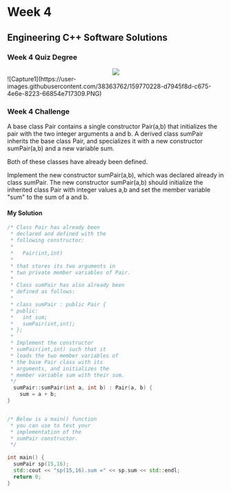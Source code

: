 # Week 4
## Engineering C++ Software Solutions
### Week 4 Quiz Degree
<div align="center">
  <img src="https://user-images.githubusercontent.com/38363762/159766979-5d41dd44-20c6-421a-85d8-cac911c0b2c1.PNG">
</div>
![Capture1](https://user-images.githubusercontent.com/38363762/159770228-d7945f8d-c675-4e6e-8223-66854e717309.PNG)

### Week 4 Challenge
A base class Pair contains a single constructor Pair(a,b) that initializes the pair with the two integer arguments a and b. A derived class sumPair inherits the base class Pair, and specializes it with a new constructor sumPair(a,b) and a new variable sum.

Both of these classes have already been defined.

Implement the new constructor sumPair(a,b), which was declared already in class sumPair. The new constructor sumPair(a,b) should initialize the inherited class Pair with integer values a,b and set the member variable "sum"  to the sum of a and b.

#### My Solution
```c++
/* Class Pair has already been
 * declared and defined with the
 * following constructor:
 *
 *   Pair(int,int)
 *
 * that stores its two arguments in
 * two private member variables of Pair.
 *
 * Class sumPair has also already been
 * defined as follows:
 *
 * class sumPair : public Pair {
 * public:
 *   int sum;
 *   sumPair(int,int);
 * };
 * 
 * Implement the constructor
 * sumPair(int,int) such that it
 * loads the two member variables of
 * the base Pair class with its
 * arguments, and initializes the
 * member variable sum with their sum.
 */
  sumPair::sumPair(int a, int b) : Pair(a, b) {
    sum = a + b;
}


/* Below is a main() function
 * you can use to test your
 * implementation of the
 * sumPair constructor.
 */
 
int main() {
  sumPair sp(15,16);
  std::cout << "sp(15,16).sum =" << sp.sum << std::endl;
  return 0;
}
```
